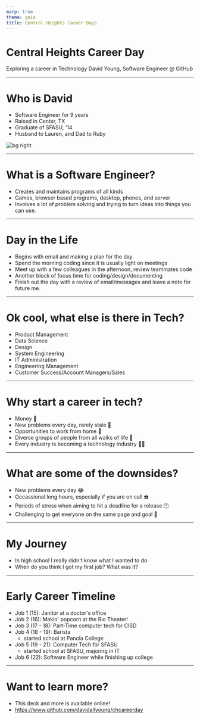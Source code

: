 ```yaml
---
marp: true
theme: gaia
title: Central Heights Career Days
---
```


# Central Heights Career Day
Exploring a career in Technology
David Young, Software Engineer @ GitHub

---

# Who is David

* Software Engineer for 9 years
* Raised in Center, TX
* Graduate of SFASU, '14
* Husband to Lauren, and Dad to Ruby

![bg right](./PXL_20230114_220103678.MP.jpg)

---

# What is a Software Engineer?

* Creates and maintains programs of all kinds
* Games, browser based programs, desktop, phones, and server
* Involves a lot of problem solving and trying to turn ideas into things you can use.

---

# Day in the Life

* Begins with email and making a plan for the day
* Spend the morning coding since it is usually light on meetings
* Meet up with a few colleagues in the afternoon, review teammates code
* Another block of focus time for coding/design/documenting
* Finish out the day with a review of email/messages and leave a note for future me.

---

# Ok cool, what else is there in Tech?

* Product Management
* Data Science
* Design
* System Engineering
* IT Administration
* Engineering Management
* Customer Success/Account Managers/Sales

---

# Why start a career in tech?

* Money 💸
* New problems every day, rarely stale 💭
* Opportunities to work from home 🏡
* Diverse groups of people from all walks of life 💁
* Every industry is becoming a technology industry 🧑‍💻

---

# What are some of the downsides?

* New problems every day 😂
* Occassional long hours, especially if you are on call ☎️
* Periods of stress when aiming to hit a deadline for a release 🕛
* Challenging to get everyone on the same page and goal 📃

---

# My Journey

* In high school I really didn't know what I wanted to do
* When do you think I got my first job? What was it?

---

# Early Career Timeline

* Job 1 (15): Janitor at a doctor's office
* Job 2 (16): Makin' popcorn at the Rio Theater!
* Job 3 (17 - 18): Part-Time computer tech for CISD
* Job 4 (18 - 19): Barista
  - started school at Panola College
* Job 5 (19 - 21): Computer Tech for SFASU
  - started school at SFASU, majoring in IT
* Job 6 (22): Software Engineer while finishing up college

---

# Want to learn more?

* This deck and more is available online!
* https://www.github.com/davidallyoung/chcareerday


